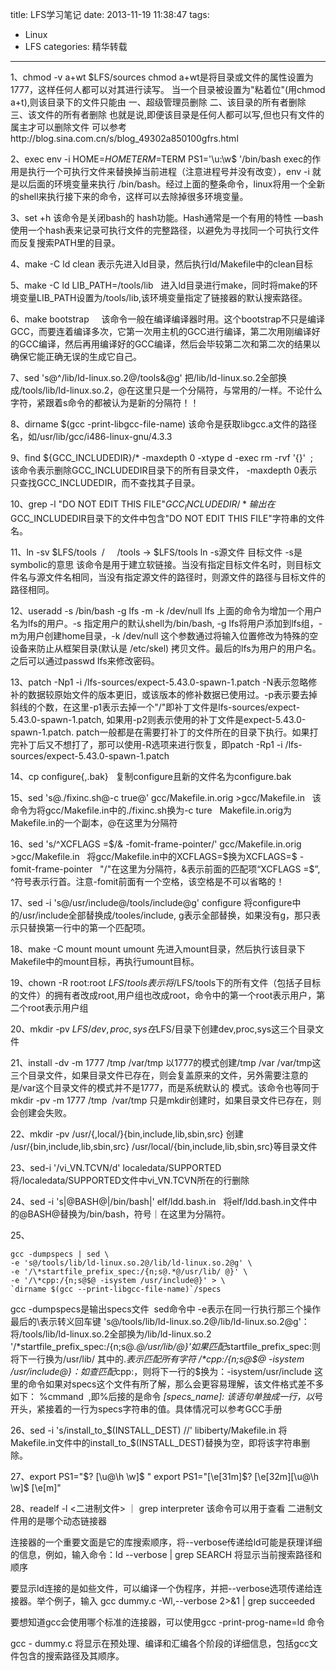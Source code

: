 title: LFS学习笔记
date: 2013-11-19 11:38:47
tags: 
- Linux
- LFS
categories: 精华转载
---

1、chmod -v a+wt $LFS/sources
chmod a+wt是将目录或文件的属性设置为1777，这样任何人都可以对其进行读写。
当一个目录被设置为"粘着位"(用chmod a+t),则该目录下的文件只能由
一、超级管理员删除
二、该目录的所有者删除
三、该文件的所有者删除
也就是说,即便该目录是任何人都可以写,但也只有文件的属主才可以删除文件
可以参考http://blog.sina.com.cn/s/blog_49302a850100gfrs.html 

2、exec env -i HOME=$HOME TERM=$TERM PS1='\u:\w\$ '/bin/bash
exec的作用是执行一个可执行文件来替换掉当前进程（注意进程号并没有改变），env -i 就是以后面的环境变量来执行 /bin/bash。经过上面的整条命令，linux将用一个全新的shell来执行接下来的命令，这样可以去除掉很多环境变量。 

3、set +h
该命令是关闭bash的 hash功能。Hash通常是一个有用的特性 —bash使用一个hash表来记录可执行文件的完整路径，以避免为寻找同一个可执行文件而反复搜索PATH里的目录。
<!--more-->
4、make -C ld clean 
表示先进入ld目录，然后执行ld/Makefile中的clean目标

5、make -C ld LIB_PATH=/tools/lib   
进入ld目录进行make，同时将make的环境变量LIB_PATH设置为/tools/lib,该环境变量指定了链接器的默认搜索路径。

6、make bootstrap    
该命令一般在编译编译器时用。这个bootstrap不只是编译GCC，而要连着编译多次，它第一次用主机的GCC进行编译，第二次用刚编译好的GCC编译，然后再用编译好的GCC编译，然后会毕较第二次和第二次的结果以确保它能正确无误的生成它自己。

7、sed 's@^/lib/ld-linux.so.2@/tools&@g'
把/lib/ld-linux.so.2全部换成/tools/lib/ld-linux.so.2，@在这里只是一个分隔符，与常用的/一样。不论什么字符，紧跟着s命令的都被认为是新的分隔符！！

8、dirname $(gcc -print-libgcc-file-name)
该命令是获取libgcc.a文件的路径名，如/usr/lib/gcc/i486-linux-gnu/4.3.3

9、find ${GCC_INCLUDEDIR}/* -maxdepth 0 -xtype d -exec rm -rvf '{}'  \;   
该命令表示删除GCC_INCLUDEDIR目录下的所有目录文件， -maxdepth 0表示只查找GCC_INCLUDEDIR，而不查找其子目录。

10、grep -l "DO NOT EDIT THIS FILE"${GCC_INCLUDEDIR}/*  
输出在$GCC_INCLUDEDIR目录下的文件中包含"DO NOT EDIT THIS FILE"字符串的文件名。

11、ln  -sv  $LFS/tools  /    
/tools -> $LFS/tools
ln -s源文件 目标文件  -s是 symbolic的意思 该命令是用于建立软链接。当没有指定目标文件名时，则目标文件名与源文件名相同，当没有指定源文件的路径时，则源文件的路径与目标文件的路径相同。

12、useradd -s /bin/bash -g lfs -m -k /dev/null lfs
上面的命令为增加一个用户名为lfs的用户。-s 指定用户的默认shell为/bin/bash, -g lfs将用户添加到lfs组，-m为用户创建home目录，-k /dev/null
这个参数通过将输入位置修改为特殊的空设备来防止从框架目录(默认是 /etc/skel) 拷贝文件。最后的lfs为用户的用户名。之后可以通过passwd lfs来修改密码。

13、patch -Np1 -i /lfs-sources/expect-5.43.0-spawn-1.patch
-N表示忽略修补的数据较原始文件的版本更旧，或该版本的修补数据已使用过。-p表示要去掉斜线的个数，在这里-p1表示去掉一个"/"即补丁文件是lfs-sources/expect-5.43.0-spawn-1.patch, 如果用-p2则表示使用的补丁文件是expect-5.43.0-spawn-1.patch. patch一般都是在需要打补丁的文件所在的目录下执行。如果打完补丁后又不想打了，那可以使用-R选项来进行恢复，即patch -Rp1 -i /lfs-sources/expect-5.43.0-spawn-1.patch 

14、cp configure{,.bak}  
 复制configure且新的文件名为configure.bak
 
15、sed 's@\./fixinc\.sh@-c true@' gcc/Makefile.in.orig >gcc/Makefile.in  
该命令为将gcc/Makefile.in中的./fixinc.sh换为-c ture   Makefile.in.orig为Makefile.in的一个副本，@在这里为分隔符

16、sed 's/^XCFLAGS =$/& -fomit-frame-pointer/' gcc/Makefile.in.orig >gcc/Makefile.in  
将gcc/Makefile.in中的XCFLAGS=$换为XCFLAGS=$ -fomit-frame-pointer   "/"在这里为分隔符，&表示前面的匹配项“XCFLAGS =$”, ^符号表示行首。注意-fomit前面有一个空格，该空格是不可以省略的！

17、sed -i 's@/usr/include@/tools/include@g' configure 
将configure中的/usr/include全部替换成/tooles/include, g表示全部替换，如果没有g，那只表示只替换第一行中的第一个匹配项。

18、make -C mount mount umount
先进入mount目录，然后执行该目录下Makefile中的mount目标，再执行umount目标。

19、chown -R root:root $LFS/tools  
表示将$/LFS/tools下的所有文件（包括子目标的文件）的拥有者改成root,用户组也改成root，命令中的第一个root表示用户，第二个root表示用户组

20、mkdir -pv $LFS/{dev,proc,sys} 
在$LFS/目录下创建dev,proc,sys这三个目录文件

21、install -dv -m 1777 /tmp /var/tmp 
以1777的模式创建/tmp /var /var/tmp这三个目录文件，如果目录文件已存在，则会复盖原来的文件，另外需要注意的是/var这个目录文件的模式并不是1777，而是系统默认的 模式。该命令也等同于mkdir -pv -m 1777 /tmp  /var/tmp 只是mkdir创建时，如果目录文件已存在，则会创建会失败。

22、mkdir -pv /usr/{,local/}{bin,include,lib,sbin,src}
创建 /usr/{bin,include,lib,sbin,src} /usr/local/{bin,include,lib,sbin,src}等目录文件 

23、sed-i '/vi_VN.TCVN/d' localedata/SUPPORTED  
将/localedata/SUPPORTED文件中vi_VN.TCVN所在的行删除

24、sed -i 's|@BASH@|/bin/bash|' elf/ldd.bash.in  
将elf/ldd.bash.in文件中的@BASH@替换为/bin/bash，符号｜在这里为分隔符。

25、
```
gcc -dumpspecs | sed \
-e 's@/tools/lib/ld-linux.so.2@/lib/ld-linux.so.2@g' \
-e '/\*startfile_prefix_spec:/{n;s@.*@/usr/lib/ @}' \
-e '/\*cpp:/{n;s@$@ -isystem /usr/include@}' > \
`dirname $(gcc --print-libgcc-file-name)`/specs
```
gcc -dumpspecs是输出specs文件  sed命令中 -e表示在同一行执行那三个操作 最后的\表示转义回车键
's@/tools/lib/ld-linux.so.2@/lib/ld-linux.so.2@g'：将/tools/lib/ld-linux.so.2全部换为/lib/ld-linux.so.2
'/\*startfile_prefix_spec:/{n;s@.*@/usr/lib/@}'如果匹配*startfile_prefix_spec:则将下一行换为/usr/lib/ 其中的.*表示匹配所有字符
/\*cpp:/{n;s@$@ -isystem /usr/include@}：如查匹配*cpp:，则将下一行的$换为：-isystem/usr/include
这里的命令如果对specs这个文件有所了解，那么会更容易理解，该文件格式差不多如下：
%cmmand  ,即%后接的是命令
*[specs_name]: 该语句单独成一行，以*号开头，紧接着的一行为specs字符串的值。具体情况可以参考GCC手册

26、sed -i 's/install_to_$(INSTALL_DEST) //' libiberty/Makefile.in 
将Makefile.in文件中的install_to_$(INSTALL_DEST)替换为空，即将该字符串删除。

27、export PS1="\$? [\u@\h \w]\$ "
export PS1="\[\e[31m\]\$? \[\e[32m\][\u@\h \w]\$ \[\e[m\]"

28、readelf -l <二进制文件> ｜ grep interpreter
该命令可以用于查看 二进制文件用的是哪个动态链接器

连接器的一个重要文面是它的库搜索顺序，将--verbose传递给ld可能是获理详细的信息，例如，输入命令：ld --verbose | grep SEARCH 将显示当前搜索路径和顺序

要显示ld连接的是如些文件，可以编译一个伪程序，并把--verbose选项传递给连接器。举个例子，输入 gcc dummy.c -Wl,--verbose 2>&1 | grep succeeded

要想知道gcc会使用哪个标准的连接器，可以使用gcc -print-prog-name=ld 命令

gcc - dummy.c 将显示在预处理、编译和汇编各个阶段的详细信息，包括gcc文件包含的搜索路径及其顺序。 